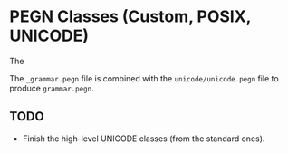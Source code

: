 # PEGN Classes (Custom, POSIX, UNICODE)

The

The `_grammar.pegn` file is combined with the `unicode/unicode.pegn`
file to produce `grammar.pegn`.

## TODO

* Finish the high-level UNICODE classes (from the standard ones). 
